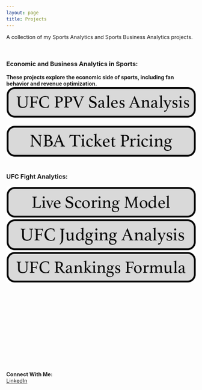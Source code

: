 ```yaml
---
layout: page
title: Projects
---
```

A collection of my Sports Analytics and Sports Business Analytics projects.

&nbsp;<br>

### Economic and Business Analytics in Sports:
**These projects explore the economic side of sports, including fan behavior and revenue optimization.** &nbsp;<br>
[![Image](/assets/images/ufc_ppv_analysis.png)](https://oconnellryan.github.io/ufc_ppv.html)  &nbsp;<br>
[![Image](/assets/images/nba_ticket_pricing.png)](https://oconnellryan.github.io/nba-ticket-pricing.html)  &nbsp;<br>


### UFC Fight Analytics:
[![Image](/assets/buttons/live_scoring_model.png)](https://oconnellryan.github.io/ufc-live-scoring.html)
[![Image](/assets/buttons/ufc_judging_analysis.png)](https://oconnellryan.github.io/ufc-judging-analysis.html)
[![Image](/assets/ufc/ufc_rankings_formula.png)](https://oconnellryan.github.io/ufc-rankings.html)
&nbsp;<br>
&nbsp;<br>
&nbsp;<br>
&nbsp;<br>
&nbsp;<br>
&nbsp;<br>
&nbsp;<br>
&nbsp;<br>
&nbsp;<br>
&nbsp;<br>
&nbsp;<br>

&nbsp;<br>

**Connect With Me:** &nbsp;<br>
[LinkedIn](https://www.linkedin.com/in/ryan-m-oconnell/)
